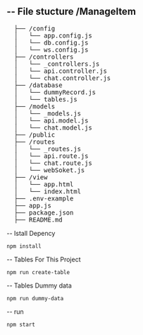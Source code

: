 -- File stucture
/ManageItem
-----------
<pre>
  ├── /config
  │   └── app.config.js
  │   └── db.config.js
  │   └── ws.config.js
  ├── /controllers
  │   └── _controllers.js
  │   └── api.controller.js
  │   └── chat.controller.js
  ├── /database
  │   └── dummyRecord.js
  │   └── tables.js
  ├── /models
  │   └── _models.js
  │   └── api.model.js
  │   └── chat.model.js
  ├── /public
  ├── /routes
  │   └── _routes.js
  │   └── api.route.js
  │   └── chat.route.js
  │   └── webSoket.js
  ├── /view
  │   └── app.html
  │   └── index.html
  ├── .env-example
  ├── app.js
  ├── package.json
  ├── README.md
</pre>
-- Istall Depency
```
npm install

```
-- Tables For This Project
```
npm run create-table
```
-- Tables Dummy data
```
npm run dummy-data

```
-- run

```
npm start
```